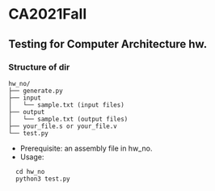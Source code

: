 # CA2021Fall

## Testing for Computer Architecture hw.

### Structure of dir

```
hw_no/
├── generate.py
├── input
│   └── sample.txt (input files)
├── output
│   └── sample.txt (output files)
├── your_file.s or your_file.v
└── test.py
```

* Prerequisite: an assembly file in hw_no.
* Usage:

```
  cd hw_no
  python3 test.py
```
